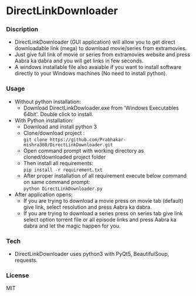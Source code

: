 # DirectLinkDownloader

### Discription
- DirectLinkDownloader (GUI application) will allow you to get direct downloadable link (mega) to download movie/series from extramovies.
- Just give full link of movie or series from extramovies website and press Aabra ka dabra and you will get links in few seconds.
- A windows installable file also avaiable if you want to install software directly to your Windows machines (No need to install python).  

### Usage
- Without python installation:
  - Download DirectLinkDowloader.exe from 'Windows Executables 64bit'. Double click to install.
- With Python installation:
  - Download and install python 3
  - Clone/download project :   
  ```git clone https://github.com/Prabhakar-mishra360/DirectLinkDownloader.git```
  - Open command prompt with working directory as cloned/downloaded project folder
  - Then install all requirements:  
  ```pip install -r requirement.txt```
  - After proper installation of all requirement execute below command on same command prompt:  
  ```python DirectLinkDownloader.py```
- After application opens:
  - If you are trying to download a movie press on movie tab (default) give link, select resolution and press Aabra ka dabra.
  - If you are trying to download a series press on series tab give link select option torrent file or all episode links and press Aabra ka dabra and let the magic happen for you.  

### Tech
- DirectLinkDownloader uses python3 with PyQt5, BeautifulSoup, requests. 

### License
MIT
